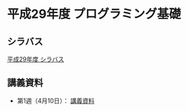 # 平成29年度 プログラミング基礎

## シラバス

[平成29年度 シラバス](https://github.com/nit-ibaraki-fundamentals-of-programming/lecture/raw/master/src/kiso_syllabus.pdf)

## 講義資料

* 第1週（4月10日）： [講義資料](https://github.com/nit-ibaraki-fundamentals-of-programming/lecture/raw/master/src/kiso1-01.pdf)

